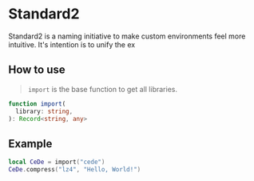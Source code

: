 # Standard2

Standard2 is a naming initiative to make custom environments feel more intuitive. It's intention is to unify the ex

## How to use

> `import` is the base function to get all libraries.

```typescript
function import(
  library: string,
): Record<string, any>
```

## Example

```lua
local CeDe = import("cede")
CeDe.compress("lz4", "Hello, World!")
```
